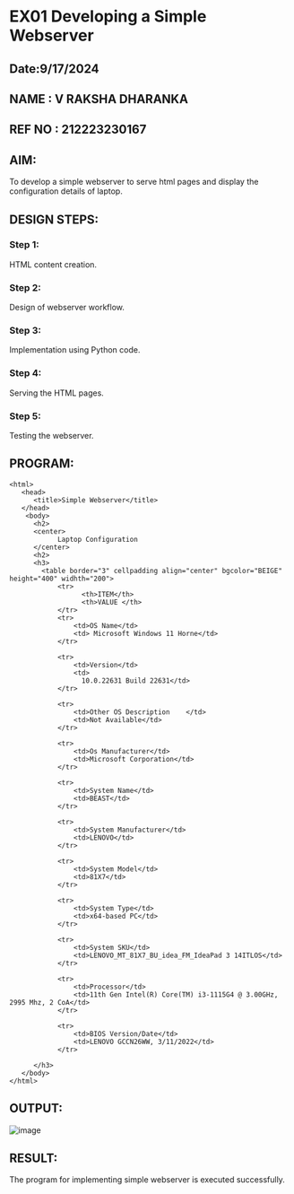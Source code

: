 # EX01 Developing a Simple Webserver
## Date:9/17/2024
## NAME   : V RAKSHA DHARANKA
## REF NO : 212223230167

## AIM:
To develop a simple webserver to serve html pages and display the configuration details of laptop.

## DESIGN STEPS:
### Step 1: 
HTML content creation.

### Step 2:
Design of webserver workflow.

### Step 3:
Implementation using Python code.

### Step 4:
Serving the HTML pages.

### Step 5:
Testing the webserver.

## PROGRAM:

```
<html>
   <head>
      <title>Simple Webserver</title>
   </head>
    <body>
      <h2>
      <center>
            Laptop Configuration    
      </center>
      <h2>
      <h3>
        <table border="3" cellpadding align="center" bgcolor="BEIGE" height="400" widhth="200">
            <tr>
                  <th>ITEM</th>
                  <th>VALUE </th>
            </tr>
            <tr>
                <td>OS Name</td>
                <td> Microsoft Windows 11 Horne</td>
            </tr>

            <tr>
                <td>Version</td>
                <td>
                  10.0.22631 Build 22631</td>
            </tr>

            <tr>
                <td>Other OS Description	</td>
                <td>Not Available</td>
            </tr>

            <tr>
                <td>Os Manufacturer</td>
                <td>Microsoft Corporation</td>
            </tr>

            <tr>
                <td>System Name</td>
                <td>BEAST</td>
            </tr>

            <tr>
                <td>System Manufacturer</td>
                <td>LENOVO</td>
            </tr>

            <tr>
                <td>System Model</td>
                <td>81X7</td>
            </tr>

            <tr>
                <td>System Type</td>
                <td>x64-based PC</td>
            </tr>

            <tr>
                <td>System SKU</td>
                <td>LENOVO_MT_81X7_BU_idea_FM_IdeaPad 3 14ITLOS</td>
            </tr>

            <tr>
                <td>Processor</td>
                <td>11th Gen Intel(R) Core(TM) i3-1115G4 @ 3.00GHz, 2995 Mhz, 2 CoA</td>
            </tr>

            <tr>
                <td>BIOS Version/Date</td>
                <td>LENOVO GCCN26WW, 3/11/2022</td>
            </tr>

      </h3>
   </body>
</html>
```
## OUTPUT:
![image](https://github.com/user-attachments/assets/ec816708-fedf-4909-86df-866c392e5683)


## RESULT:
The program for implementing simple webserver is executed successfully.
